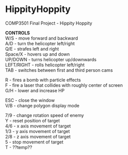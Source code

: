 # HippityHoppity  
COMP3501 Final Project - Hippity Hoppity  
  
**CONTROLS**  
W/S - move forward and backward  
A/D - turn the helicopter left/right  
Q/E - strafes left and right  
Space/X - hovers up and down  
UP/DOWN - turns helicopter up/downwards  
LEFT/RIGHT - rolls helicopter left/right  
TAB - switches between first and third person cams  
  
R - fires a bomb with particle effects  
F - fire a laser that collides with roughly center of screen  
G/H - lower and increase HP  
  
ESC - close the window  
V/B - change polygon display mode  
  
7/9 - change rotation speed of enemy  
Y - reset position of target  
4/6 - x axis movement of target  
1/3 - y axis movement of target  
2/8 - z axis movement of target  
5 - stop movement of target  
T - ??temp??  
